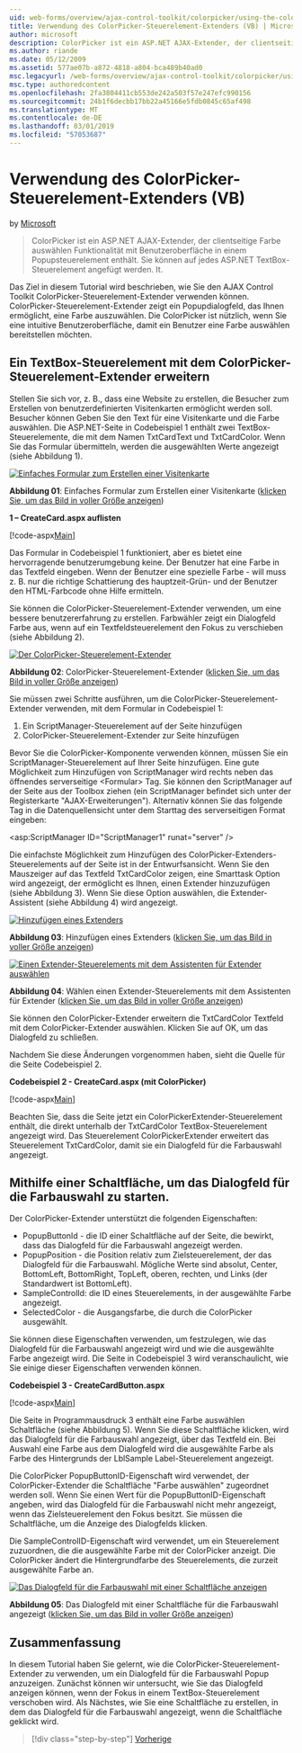 ```yaml
---
uid: web-forms/overview/ajax-control-toolkit/colorpicker/using-the-colorpicker-control-extender-vb
title: Verwendung des ColorPicker-Steuerelement-Extenders (VB) | Microsoft-Dokumentation
author: microsoft
description: ColorPicker ist ein ASP.NET AJAX-Extender, der clientseitige Farbe auswählen Funktionalität mit Benutzeroberfläche in einem Popupsteuerelement enthält. Sie können jeder ASP.NET angefügt werden...
ms.author: riande
ms.date: 05/12/2009
ms.assetid: 577ae07b-a872-4818-a804-bca489b40ad0
msc.legacyurl: /web-forms/overview/ajax-control-toolkit/colorpicker/using-the-colorpicker-control-extender-vb
msc.type: authoredcontent
ms.openlocfilehash: 2fa3804411cb553de242a503f57e247efc990156
ms.sourcegitcommit: 24b1f6decbb17bb22a45166e5fdb0845c65af498
ms.translationtype: MT
ms.contentlocale: de-DE
ms.lasthandoff: 03/01/2019
ms.locfileid: "57053687"
---
```

<a name="using-the-colorpicker-control-extender-vb"></a>Verwendung des ColorPicker-Steuerelement-Extenders (VB)
====================
by [Microsoft](https://github.com/microsoft)

> ColorPicker ist ein ASP.NET AJAX-Extender, der clientseitige Farbe auswählen Funktionalität mit Benutzeroberfläche in einem Popupsteuerelement enthält. Sie können auf jedes ASP.NET TextBox-Steuerelement angefügt werden. It.


Das Ziel in diesem Tutorial wird beschrieben, wie Sie den AJAX Control Toolkit ColorPicker-Steuerelement-Extender verwenden können. ColorPicker-Steuerelement-Extender zeigt ein Popupdialogfeld, das Ihnen ermöglicht, eine Farbe auszuwählen. Die ColorPicker ist nützlich, wenn Sie eine intuitive Benutzeroberfläche, damit ein Benutzer eine Farbe auswählen bereitstellen möchten.

## <a name="extending-a-textbox-control-with-the-colorpicker-control-extender"></a>Ein TextBox-Steuerelement mit dem ColorPicker-Steuerelement-Extender erweitern

Stellen Sie sich vor, z. B., dass eine Website zu erstellen, die Besucher zum Erstellen von benutzerdefinierten Visitenkarten ermöglicht werden soll. Besucher können Geben Sie den Text für eine Visitenkarte und die Farbe auswählen. Die ASP.NET-Seite in Codebeispiel 1 enthält zwei TextBox-Steuerelemente, die mit dem Namen TxtCardText und TxtCardColor. Wenn Sie das Formular übermitteln, werden die ausgewählten Werte angezeigt (siehe Abbildung 1).


[![Einfaches Formular zum Erstellen einer Visitenkarte](using-the-colorpicker-control-extender-vb/_static/image1.jpg)](using-the-colorpicker-control-extender-vb/_static/image1.png)

**Abbildung 01**: Einfaches Formular zum Erstellen einer Visitenkarte ([klicken Sie, um das Bild in voller Größe anzeigen](using-the-colorpicker-control-extender-vb/_static/image2.png))


**1 – CreateCard.aspx auflisten**

[!code-aspx[Main](using-the-colorpicker-control-extender-vb/samples/sample1.aspx)]

Das Formular in Codebeispiel 1 funktioniert, aber es bietet eine hervorragende benutzerumgebung keine. Der Benutzer hat eine Farbe in das Textfeld eingeben. Wenn der Benutzer eine spezielle Farbe - will muss z. B. nur die richtige Schattierung des hauptzeit-Grün- und der Benutzer den HTML-Farbcode ohne Hilfe ermitteln.

Sie können die ColorPicker-Steuerelement-Extender verwenden, um eine bessere benutzererfahrung zu erstellen. Farbwähler zeigt ein Dialogfeld Farbe aus, wenn auf ein Textfeldsteuerelement den Fokus zu verschieben (siehe Abbildung 2).


[![Der ColorPicker-Steuerelement-Extender](using-the-colorpicker-control-extender-vb/_static/image2.jpg)](using-the-colorpicker-control-extender-vb/_static/image3.png)

**Abbildung 02**: ColorPicker-Steuerelement-Extender ([klicken Sie, um das Bild in voller Größe anzeigen](using-the-colorpicker-control-extender-vb/_static/image4.png))


Sie müssen zwei Schritte ausführen, um die ColorPicker-Steuerelement-Extender verwenden, mit dem Formular in Codebeispiel 1:

1. Ein ScriptManager-Steuerelement auf der Seite hinzufügen
2. ColorPicker-Steuerelement-Extender zur Seite hinzufügen

Bevor Sie die ColorPicker-Komponente verwenden können, müssen Sie ein ScriptManager-Steuerelement auf Ihrer Seite hinzufügen. Eine gute Möglichkeit zum Hinzufügen von ScriptManager wird rechts neben das öffnendes serverseitige &lt;Formular&gt; Tag. Sie können den ScriptManager auf der Seite aus der Toolbox ziehen (ein ScriptManager befindet sich unter der Registerkarte "AJAX-Erweiterungen"). Alternativ können Sie das folgende Tag in die Datenquellensicht unter dem Starttag des serverseitigen Format eingeben:

&lt;asp:ScriptManager ID="ScriptManager1" runat="server" /&gt;

Die einfachste Möglichkeit zum Hinzufügen des ColorPicker-Extenders-Steuerelements auf der Seite ist in der Entwurfsansicht. Wenn Sie den Mauszeiger auf das Textfeld TxtCardColor zeigen, eine Smarttask Option wird angezeigt, der ermöglicht es Ihnen, einen Extender hinzuzufügen (siehe Abbildung 3). Wenn Sie diese Option auswählen, die Extender-Assistent (siehe Abbildung 4) wird angezeigt.


[![Hinzufügen eines Extenders](using-the-colorpicker-control-extender-vb/_static/image3.jpg)](using-the-colorpicker-control-extender-vb/_static/image5.png)

**Abbildung 03**: Hinzufügen eines Extenders ([klicken Sie, um das Bild in voller Größe anzeigen](using-the-colorpicker-control-extender-vb/_static/image6.png))


[![Einen Extender-Steuerelements mit dem Assistenten für Extender auswählen](using-the-colorpicker-control-extender-vb/_static/image4.jpg)](using-the-colorpicker-control-extender-vb/_static/image7.png)

**Abbildung 04**: Wählen einen Extender-Steuerelements mit dem Assistenten für Extender ([klicken Sie, um das Bild in voller Größe anzeigen](using-the-colorpicker-control-extender-vb/_static/image8.png))


Sie können den ColorPicker-Extender erweitern die TxtCardColor Textfeld mit dem ColorPicker-Extender auswählen. Klicken Sie auf OK, um das Dialogfeld zu schließen.

Nachdem Sie diese Änderungen vorgenommen haben, sieht die Quelle für die Seite Codebeispiel 2.

**Codebeispiel 2 - CreateCard.aspx (mit ColorPicker)**

[!code-aspx[Main](using-the-colorpicker-control-extender-vb/samples/sample2.aspx)]

Beachten Sie, dass die Seite jetzt ein ColorPickerExtender-Steuerelement enthält, die direkt unterhalb der TxtCardColor TextBox-Steuerelement angezeigt wird. Das Steuerelement ColorPickerExtender erweitert das Steuerelement TxtCardColor, damit sie ein Dialogfeld für die Farbauswahl angezeigt.

## <a name="using-a-button-to-launch-the-color-picker-dialog"></a>Mithilfe einer Schaltfläche, um das Dialogfeld für die Farbauswahl zu starten.

Der ColorPicker-Extender unterstützt die folgenden Eigenschaften:

- PopupButtonId - die ID einer Schaltfläche auf der Seite, die bewirkt, dass das Dialogfeld für die Farbauswahl angezeigt werden.
- PopupPosition - die Position relativ zum Zielsteuerelement, der das Dialogfeld für die Farbauswahl. Mögliche Werte sind absolut, Center, BottomLeft, BottomRight, TopLeft, oberen, rechten, und Links (der Standardwert ist BottomLeft).
- SampleControlId: die ID eines Steuerelements, in der ausgewählte Farbe angezeigt.
- SelectedColor - die Ausgangsfarbe, die durch die ColorPicker ausgewählt.

Sie können diese Eigenschaften verwenden, um festzulegen, wie das Dialogfeld für die Farbauswahl angezeigt wird und wie die ausgewählte Farbe angezeigt wird. Die Seite in Codebeispiel 3 wird veranschaulicht, wie Sie einige dieser Eigenschaften verwenden können.

**Codebeispiel 3 - CreateCardButton.aspx**

[!code-aspx[Main](using-the-colorpicker-control-extender-vb/samples/sample3.aspx)]

Die Seite in Programmausdruck 3 enthält eine Farbe auswählen Schaltfläche (siehe Abbildung 5). Wenn Sie diese Schaltfläche klicken, wird das Dialogfeld für die Farbauswahl angezeigt, über das Textfeld ein. Bei Auswahl eine Farbe aus dem Dialogfeld wird die ausgewählte Farbe als Farbe des Hintergrunds der LblSample Label-Steuerelement angezeigt.

Die ColorPicker PopupButtonID-Eigenschaft wird verwendet, der ColorPicker-Extender die Schaltfläche "Farbe auswählen" zugeordnet werden soll. Wenn Sie einen Wert für die PopupButtonID-Eigenschaft angeben, wird das Dialogfeld für die Farbauswahl nicht mehr angezeigt, wenn das Zielsteuerelement den Fokus besitzt. Sie müssen die Schaltfläche, um die Anzeige des Dialogfelds klicken.

Die SampleControlID-Eigenschaft wird verwendet, um ein Steuerelement zuzuordnen, die die ausgewählte Farbe mit der ColorPicker anzeigt. Die ColorPicker ändert die Hintergrundfarbe des Steuerelements, die zurzeit ausgewählte Farbe an.


[![Das Dialogfeld für die Farbauswahl mit einer Schaltfläche anzeigen](using-the-colorpicker-control-extender-vb/_static/image5.jpg)](using-the-colorpicker-control-extender-vb/_static/image9.png)

**Abbildung 05**: Das Dialogfeld mit einer Schaltfläche für die Farbauswahl angezeigt ([klicken Sie, um das Bild in voller Größe anzeigen](using-the-colorpicker-control-extender-vb/_static/image10.png))


## <a name="summary"></a>Zusammenfassung

In diesem Tutorial haben Sie gelernt, wie die ColorPicker-Steuerelement-Extender zu verwenden, um ein Dialogfeld für die Farbauswahl Popup anzuzeigen. Zunächst können wir untersucht, wie Sie das Dialogfeld anzeigen können, wenn der Fokus in einem TextBox-Steuerelement verschoben wird. Als Nächstes, wie Sie eine Schaltfläche zu erstellen, in dem das Dialogfeld für die Farbauswahl angezeigt, wenn die Schaltfläche geklickt wird.

> [!div class="step-by-step"]
> [Vorherige](using-the-colorpicker-control-extender-cs.md)
